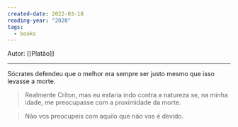 ```yaml
---
created-date: 2022-03-18
reading-year: "2020"
tags:
  - books
---
```

Autor:  [[Platão]]

---

Sócrates defendeu que o melhor era sempre ser justo mesmo que isso levasse a morte.

> Realmente Críton, mas eu estaria indo contra a natureza se, na minha idade, me preocupasse com a proximidade da morte.

>  Não vos preocupeis com aquilo que não vos é devido.






